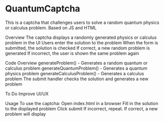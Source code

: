# QuantumCaptcha
This is a captcha that challenges users to solve a random quantum physics or calculus problem. Based on JS and HTML

Overview
The captcha displays a randomly generated physics or calculus problem in the UI
Users enter the solution to the problem
When the form is submitted, the solution is checked
If correct, a new random problem is generated
If incorrect, the user is shown the same problem again

Code Overview
generateProblem() - Generates a random quantum or calculus problem
generateQuantumProblem() - Generates a quantum physics problem
generateCalculusProblem() - Generates a calculus problem
The submit handler checks the solution and generates a new problem

To Do
Improve UI/UX

Usage
To use the captcha:
Open index.html in a browser
Fill in the solution to the displayed problem
Click submit
If incorrect, repeat. If correct, a new problem will display
